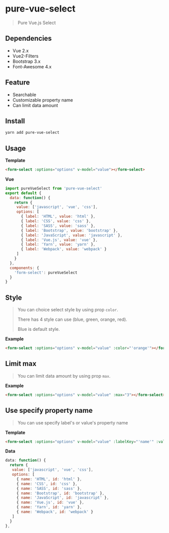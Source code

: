 # pure-vue-select
> Pure Vue.js Select


## Dependencies

* Vue 2.x
* Vue2-Filters
* Bootstrap 3.x
* Font-Awesome 4.x

## Feature

* Searchable
* Customizable property name
* Can limit data amount

## Install

```bash
yarn add pure-vue-select
```

## Usage

**Template**

```html
<form-select :options="options" v-model="value"></form-select>
```

**Vue**

```javascript
import pureVueSelect from 'pure-vue-select'
export default {
  data: function() {
    return {
     value: ['javascript', 'vue', 'css'],
     options: [
       { label: 'HTML', value: 'html' },
       { label: 'CSS', value: 'css' },
       { label: 'SASS', value: 'sass' },
       { label: 'Bootstrap', value: 'bootstrap' },
       { label: 'JavaScript', value: 'javascript' },
       { label: 'Vue.js', value: 'vue' },
       { label: 'Yarn', value: 'yarn' },
       { label: 'Webpack', value: 'webpack' }
     ]
    }
  },
  components: {
    'form-select': pureVueSelect
  }
}
```

## Style

> You can choice select style by using prop `color`.
>
> There has 4 style can use (blue, green, orange, red).
>
> Blue is default style.

**Example**

```html
<form-select :options="options" v-model="value" :color="'orange'"></form-select>
```

## Limit max

> You can limit data amount by using prop `max`.

**Example**

```html
<form-select :options="options" v-model="value" :max="3"></form-select>
```

## Use specify property name

> You can use specify label's or value's property name

**Template**

```html
<form-select :options="options" v-model="value" :labelKey="'name'" :valueKey="'id'"></form-select>
```

**Data**

```javascript
data: function() {
  return {
   value: ['javascript', 'vue', 'css'],
   options: [
     { name: 'HTML', id: 'html' },
     { name: 'CSS', id: 'css' },
     { name: 'SASS', id: 'sass' },
     { name: 'Bootstrap', id: 'bootstrap' },
     { name: 'JavaScript', id: 'javascript' },
     { name: 'Vue.js', id: 'vue' },
     { name: 'Yarn', id: 'yarn' },
     { name: 'Webpack', id: 'webpack' }
   ]
  }
},
```
